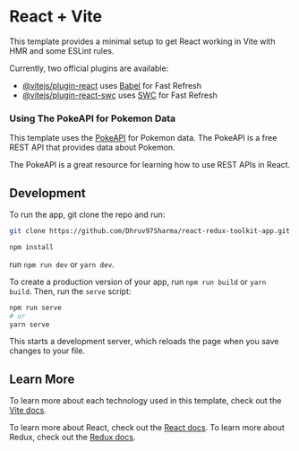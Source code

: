 # React + Vite

This template provides a minimal setup to get React working in Vite with HMR and some ESLint rules.

Currently, two official plugins are available:

- [@vitejs/plugin-react](https://github.com/vitejs/vite-plugin-react/blob/main/packages/plugin-react/README.md) uses [Babel](https://babeljs.io/) for Fast Refresh
- [@vitejs/plugin-react-swc](https://github.com/vitejs/vite-plugin-react-swc) uses [SWC](https://swc.rs/) for Fast Refresh

### Using The PokeAPI for Pokemon Data

This template uses the [PokeAPI](https://pokeapi.co/) for Pokemon data. The PokeAPI is a free REST API that provides data about Pokemon. 

The PokeAPI is a great resource for learning how to use REST APIs in React. 

## Development


To run the app, git clone the repo and run:

```bash
git clone https://github.com/Dhruv97Sharma/react-redux-toolkit-app.git
```

```bash
npm install
```

run `npm run dev` or `yarn dev`.

To create a production version of your app, run `npm run build` or `yarn build`. Then, run the `serve` script:

```bash
npm run serve
# or
yarn serve
```

This starts a development server, which reloads the page when you save changes to your file.

## Learn More

To learn more about each technology used in this template, check out the [Vite docs](https://vitejs.dev/guide).

To learn more about React, check out the [React docs](https://reactjs.org). To learn more about Redux, check out the [Redux docs](https://redux.js.org/).